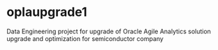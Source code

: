 # oplaupgrade1
Data Engineering project for upgrade of Oracle Agile Analytics solution upgrade and optimization for semiconductor company
